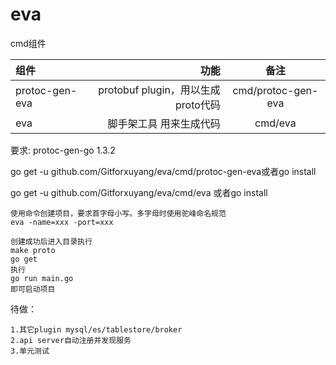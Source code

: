 # eva

cmd组件

|组件|功能|备注|
|:-----| ----: | :----: |
|protoc-gen-eva|protobuf plugin，用以生成proto代码|cmd/protoc-gen-eva|
|eva|脚手架工具 用来生成代码|cmd/eva|

要求:
protoc-gen-go 1.3.2

go get -u github.com/Gitforxuyang/eva/cmd/protoc-gen-eva或者go install 

go get -u github.com/Gitforxuyang/eva/cmd/eva 或者go install

```
使用命令创建项目，要求首字母小写。多字母时使用驼峰命名规范
eva -name=xxx -port=xxx 

创建成功后进入目录执行
make proto
go get 
执行
go run main.go 
即可启动项目
```

待做：
```
1.其它plugin mysql/es/tablestore/broker 
2.api server自动注册并发现服务 
3.单元测试
```
